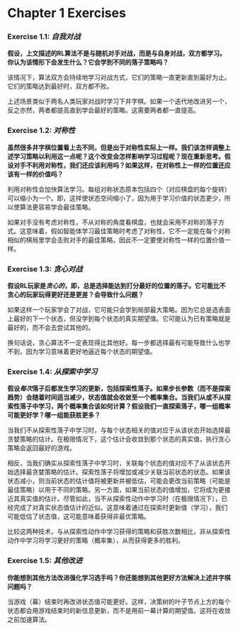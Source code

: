 # Chapter 1 Exercises
### Exercise 1.1: *自我对战*
**假设，上文描述的RL算法不是与随机对手对战，而是与自身对战，双方都学习。你认为该情形下会发生什么？它会学到不同的落子策略吗？**

该情况下，算法双方会持续地学习对战方式，它们的策略一直更新直到最好为止。它们的策略达到最好时，双方都不败。

上述场景类似于两名人类玩家对战时学习下井字棋。如果一个迭代地改进另一个，反之亦然，两者都提高直到学会最好的策略。这需要两者都一直提高。

### Exercise 1.2: *对称性*
**虽然很多井字棋位置看上去不同，但是出于对称性实际上一样。我们该怎样调整上述学习策略以利用这一点呢？这个改变会怎样影响学习过程呢？现在重新思考。假设对手不利用对称性，我们还应该利用吗？如果这样，在对称性上一样的位置还应该有一样的价值吗？**

利用对称性会加快算法学习。每组对称状态原本包括四个（对应棋盘的每个旋转）可以缩小为一个。即，这样使状态空间缩小了，因为用于学习价值的状态更少，所以使算法更容易学会最佳策略。

如果对手没有考虑对称性，不从对称的角度看棋盘，也就会采用不对称的落子方式。这意味着，假如智能体学习最佳策略时考虑了对称性，它不一定能在每个对称相似的棋局里学会击败对手的最佳策略。因此不一定要使对称性一样的位置价值一样。

### Exercise 1.3: *贪心对战*
**假设RL玩家是*贪心的*，即，总是选择能达到打分最好的位置的落子。它可能比不贪心的玩家玩得更好还是更差？会导致什么问题？**

如果这样一个玩家学会了对战，它可能只会学到局部最大策略。因为它总是选表面上最好的下一个状态，但没学到每个状态的真实期望值。它可能认为已有策略就是最好的，而不会去尝试其他的。

换句话说，贪心算法不一定表现得比其他好。每一步都选择最有可能导致什么也学不到，因为学习意味着更好地逼近每个状态的期望值。

### Exercise 1.4: *从探索中学习*

**假设*每次*落子后都发生学习的更新，包括探索性落子。如果步长参数（而不是探索趋势）会随着时间适当减少，状态值就会收敛至一个概率集合。当我们从或不从探索性落子中学习，两个概率集合该如何计算？假设我们一直探索落子，哪一组概率可能更好学？哪一组能获胜更多？**

当我们不从探索性落子中学习时，与每个状态相关的值对应于从该状态开始选择最贪婪策略的估计。在极限情况下，这个估计会收敛到那个状态的真实值，执行贪心策略会返回最好的游戏。

相反，当我们确实从探索性落子中学习时，关联每个状态的值对应不了从该状态开始选择最贪婪策略的估计。探索性落子将增加或减少关联当前状态的状态。如果该状态减小，则当前状态的估计值将被更新并被低估，可能会更改当前策略（可能是最佳策略）以用于不同的策略。另一方面，如果当前状态的值增加，它将成为更接近其真实值的估计。尽管如此，当不从探索性动作中学习时（在极限情况下），已经完成了对真实状态值估计的近似。这意味着通过在探索时更新值（学习），我们可能低估了状态值，这可能意味着获得非最优策略。

比较这两种技术，与从探索性动作中学习获得的策略和获胜次数相比，非从探索性动作中学习将学习更好的策略（概率集），从而获得更多的胜利。

### Exercise 1.5: *其他改进*

**你能想到其他方法改进强化学习选手吗？你还能想到其他更好方法解决上述井字棋问题吗？**

当游戏（幕）结束时再改进状态值可能更好。这样，决策树的叶子节点上方的每个状态都会用游戏结束时的新信息更新，而不是用前一幕计算的期望值。这将在收敛之前加速算法。
